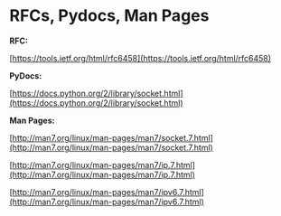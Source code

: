 # RFCs, Pydocs, Man Pages

**RFC:**

[https://tools.ietf.org/html/rfc6458](https://tools.ietf.org/html/rfc6458)

**PyDocs:**

[https://docs.python.org/2/library/socket.html](https://docs.python.org/2/library/socket.html)

**Man Pages:**

[http://man7.org/linux/man-pages/man7/socket.7.html](http://man7.org/linux/man-pages/man7/socket.7.html)

[http://man7.org/linux/man-pages/man7/ip.7.html](http://man7.org/linux/man-pages/man7/ip.7.html)

[http://man7.org/linux/man-pages/man7/ipv6.7.html](http://man7.org/linux/man-pages/man7/ipv6.7.html)

